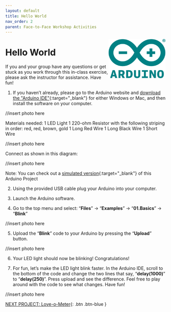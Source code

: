 ```yaml
---
layout: default
title: Hello World
nav_order: 2
parent: Face-to-Face Workshop Activities
---
```

<img src="..\images\arduino-icon.png" alt="arduino icon" style="float:right;width:180px;">

# Hello World

If you and your group have any questions or get stuck as you work through this in-class exercise, please ask the instructor for assistance.  Have fun!

1. If you haven’t already, please go to the Arduino website and [download the "Arduino IDE"](https://www.arduino.cc/en/Main/Software){:target="_blank"} for either Windows or Mac, and then install the software on your computer.

//insert photo here

Materials needed:
          1 LED Light
          1 220-ohm Resistor with the following striping in order: red, red, brown, gold
          1 Long Red Wire
          1 Long Black Wire
          1 Short Wire

//insert photo here

Connect as shown in this diagram:

//insert photo here

Note: You can check out a [simulated version](https://goo.gl/MfKe1i){:target="_blank"} of this Arduino Project

2. Using the provided USB cable plug your Arduino into your computer.

3. Launch the Arduino software.

4. Go to the top menu and select: “**Files**” -> “**Examples**” -> “**01.Basics**” -> “**Blink**”

//insert photo here

5. Upload the “**Blink**” code to your Arduino by pressing the “**Upload**” button.

//insert photo here

6. Your LED light should now be blinking! Congratulations!

7. For fun, let’s make the LED light blink faster.  In the Arduino IDE, scroll to the bottom of the code and change the two lines that say, “**delay(1000)**” to “**delay(250)**”.  Press upload and see the difference.   Feel free to play around with the code to see what changes. Have fun!

//insert photo here

[NEXT PROJECT: Love-o-Meter](love-o-meter.html){: .btn .btn-blue }
